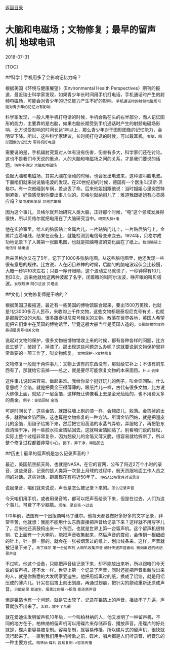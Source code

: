 [返回目录](../index.html)

# 大脑和电磁场；文物修复；最早的留声机| 地球电讯

2018-07-31

[TOC]

##科学 | 手机用多了会影响记忆力吗？

根据美国《环境与健康展望》（Environmental Health Perspectives）期刊的报道，最近瑞士科学家发现，如果青少年长时间用手机打电话，手机通话时产生的射频电磁场，可能会对青少年的记忆能力产生不好的影响。`手机通话时的射频电磁场可能对青少年的记忆力有影响`

科学家发现，一般人用手机打电话的时候，手机会贴在头的右半部分，而人记忆图形的能力，主要靠的是右脑，如果右脑长期受到手机通话时产生的射频电磁场影响，比方说受影响的时间长达1年以上，那么青少年对于图形图像的记忆能力，会明显下降。所以，这些科学家建议，长时间打电话的时候，可以戴耳机。`右脑，图形图像的记忆力` `带耳机打电话`

需要说的是，手机辐射究竟对人体有没有伤害，伤害有多大，科学家们还在讨论。这也不是我们今天说的重点。人的大脑和电磁场之间的关系，才是我们要说的话题。`伤害不确定` `大脑和电磁场`

说起大脑和电磁场，其实大脑在活动的时候，也会发出电波来，这种波叫脑电波。下面咱们就来说说脑电波的发现。在20世纪初的时候，德国有一个医生叫汉斯·贝格尔。有一次他碰到车祸，差点丢了命。后来他姐姐跟他说：当时姐姐心里突然特别紧张，好像感觉到你要出事儿似的。贝格尔就纳闷儿了：难道我跟姐姐有心灵感应吗？`脑电波带发现` `贝格尔车祸`

因为这个事儿，贝格尔就开始研究人类大脑，正好那个时候，“电”这个领域发展得很快，所以贝格尔就把电用在了大脑研究当中。`研究大脑+电`

他在实验室里，给人的脑袋贴上金属片儿，一片贴脑门儿上，一片贴后脑勺上，金属片连着电线，结果在设备上，就能检测到电信号变来变去。1924年，贝格尔成功地记录下了人类第一张脑电图，也就是把脑电波的变化画在了纸上。`检测脑袋上电信号` `脑电波`

后来贝格尔又花了5年，记下了1000多张脑电图。从这些脑电图里，他还发现一些很有意思的规律。比方说，人在闭目养神的时候，后脑勺的脑电波起伏会比较慢，大概一秒钟10次左右；只要一睁开眼睛，这个波动立马就快了，一秒钟得有10几到30次。后来他就给这两种波起了名字，闭着眼的叫阿尔法波，睁开眼的叫贝塔波。`发现规律` `阿尔法波` `贝塔波`

##文化 | 文物修复师是干啥的？

根据英国卫报报道，最近有一些英国的博物馆联合起来，要出1500万英镑，也就是1亿3000多万人民币，来收购上千件文物，这些文物都跟泰坦尼克号有关，也就是那艘沉没的大船。很多跟泰坦尼克号相关的文物，散落在世界各地，英国人希望能把它们集中在英国的博物馆里，毕竟这艘大船当年是英国人造的。`英国博物馆收购泰坦尼克号相关文物`

说起对文物的保护，很多文物被博物馆收上来的时候，都有各种各样的问题，比方说生锈了，破损了，掉漆了。那出现这些问题怎么办呢？这就要说到文物保护里非常重要的一项工作了，叫文物修复。 `文物保护->文物修复`

文物修复一般就干两件事儿：文物上该有的东西没有，那就给它补上；不该有的东西有了，那就给它去掉——总之，就是要尽可能恢复文物的本来面目。`补上` `去掉`

这件事儿说起来容易、做起来难。我给你举个挺好玩儿的例子，叫金箔回贴。什么意思呢？金箔，就是把黄金压得薄薄的，跟纸片儿一样，古代有很多文物，比方说大佛像上面，就贴了一层金箔，这样既让佛像看上去是金光灿灿的，也不用费太多的黄金。`例子：金箔回帖` `金箔`

可是时间长了，这些金箔，就跟往墙上刷的漆一样，会翘皮儿、脱落。金箔掉的太多，就得做金箔回贴，这也算是文物修复的一种方法。所谓金箔回帖，就是把翘皮儿的金箔，用镊子给揭下来，然后把它用高温的水蒸气弄软，弄服帖了，再把脏东西清理干净，用一些胶水把金箔贴回去。这就叫金箔回贴了。别看咱们说的轻松，实际上整个过程非常复杂，因为翘皮儿的金箔又薄又脆，很容易就给折断了，所以整个修复过程都要非常小心。`揭下，弄干净，再贴回去`

##历史 | 最早的留声机是怎么记录声音的？

最近，美国航空航天局，也就是NASA，在它的官网，公布了将近2万个小时的录音，这些录音，记录的是人类第一次登上月球的过程中，航天员跟地面工作人员之间的对话。这些对话，距离现在有将近50年了。 `NASA公布登月对话录音`

说起录音，咱们就来说说，声音是怎么被记录下来的。`怎么记录声音`

今天咱们用手机，或者用录音笔，都可以把声音给录下来，但是在过去，人们为这个事儿，可费了不少脑筋。`现在，录音笔->过去`

170年前，法国有一个出版商叫马丁维尔。他每天都要做好多好多的文字记录，非常辛苦，他就想：我能不能用什么东西直接把声音给记录下来？这样就不用写字儿了。后来他还真鼓捣出来一个东西，也就是世界上第一台留声机。这个留声机很特别，它上面有一个大喇叭，能把声音收集起来，然后声音的震动，会传到一根细细的针上，针一颤一颤的，就会在一张被烟熏过的纸上，划出线条来。这样，声音就被记录下来了。`马丁维尔` `第一台留声机` `大喇叭收集声音` `细针传递声音震动 被烟熏过的纸记录声音`

不过呢，他这个设备，只能把声音给记录下来，却不能放出来听，所以跟咱们今天说的留声机，还不太一样。世界上第一个记录了声音，同时还能把声音重新放出来的人，就是你熟悉的大发明家爱迪生。他把用烟熏过的纸，换成了铝箔，就是用铝压成的薄片儿。针尖在铝箔上刻出划痕，再通过划痕，把针尖的颤动重新还原成声音。`只能记录` `爱迪生，烟熏过的纸->铝箔` `能还原声音`

但是铝箔也有一个问题，就是它太软了，记录在铝箔上的声音，播放不了几遍，声音就放不出来了。`太软，放不了几遍`

就在爱迪生发明留声机10年后，一个叫柏林纳的人，他又发明了一种留声机，不同的地方在于，柏林纳的留声机可以用碟片来存储声音、播放声音。用碟片的好处就是，碟片更容易被复制。容易复制，就容易传播，所以碟片式的留声机，很快就流行起来了。一直到我们用手机听歌之前，碟片、唱片都是人们听录音、听音乐的一种主要方式。`柏林纳` `碟片` `容易复制->容易传播`